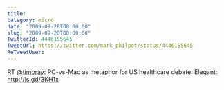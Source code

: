 ```yaml
---
title: 
category: micro
date: "2009-09-28T00:00:00"
slug: "2009-09-28T00:00:00"
TwitterId: 4446155645
TweetUrl: https://twitter.com/mark_philpot/status/4446155645
ReTweetUser: 
---
```


RT [@timbray](https://twitter.com/timbray): PC-vs-Mac as metaphor for US healthcare debate. Elegant: http://is.gd/3KH1x